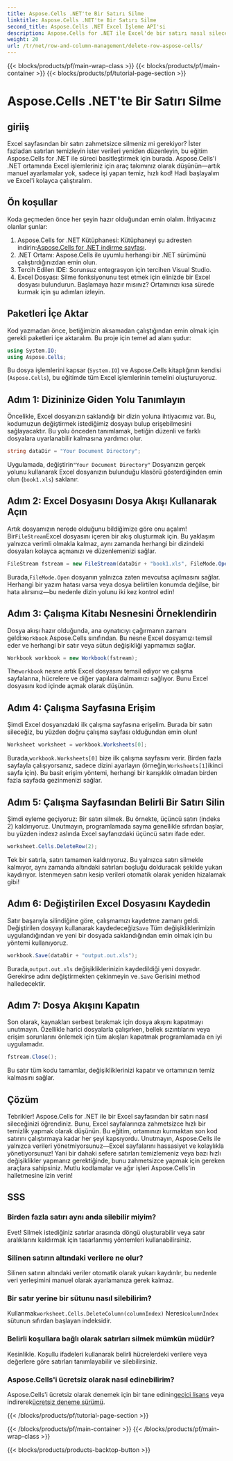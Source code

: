 ```yaml
---
title: Aspose.Cells .NET'te Bir Satırı Silme
linktitle: Aspose.Cells .NET'te Bir Satırı Silme
second_title: Aspose.Cells .NET Excel İşleme API'si
description: Aspose.Cells for .NET ile Excel'de bir satırı nasıl sileceğinizi öğrenin. Bu adım adım kılavuz, ön koşulları, kod içe aktarımını ve sorunsuz veri işleme için ayrıntılı bir incelemeyi kapsar.
weight: 20
url: /tr/net/row-and-column-management/delete-row-aspose-cells/
---
```


{{< blocks/products/pf/main-wrap-class >}}
{{< blocks/products/pf/main-container >}}
{{< blocks/products/pf/tutorial-page-section >}}

# Aspose.Cells .NET'te Bir Satırı Silme

## giriiş
Excel sayfasından bir satırı zahmetsizce silmeniz mi gerekiyor? İster fazladan satırları temizleyin ister verileri yeniden düzenleyin, bu eğitim Aspose.Cells for .NET ile süreci basitleştirmek için burada. Aspose.Cells'i .NET ortamında Excel işlemleriniz için araç takımınız olarak düşünün—artık manuel ayarlamalar yok, sadece işi yapan temiz, hızlı kod! Hadi başlayalım ve Excel'i kolayca çalıştıralım.
## Ön koşullar
Koda geçmeden önce her şeyin hazır olduğundan emin olalım. İhtiyacınız olanlar şunlar:
1.  Aspose.Cells for .NET Kütüphanesi: Kütüphaneyi şu adresten indirin:[Aspose.Cells for .NET indirme sayfası](https://releases.aspose.com/cells/net/).  
2. .NET Ortamı: Aspose.Cells ile uyumlu herhangi bir .NET sürümünü çalıştırdığınızdan emin olun.
3. Tercih Edilen IDE: Sorunsuz entegrasyon için tercihen Visual Studio.
4. Excel Dosyası: Silme fonksiyonunu test etmek için elinizde bir Excel dosyası bulundurun.
Başlamaya hazır mısınız? Ortamınızı kısa sürede kurmak için şu adımları izleyin.
## Paketleri İçe Aktar
Kod yazmadan önce, betiğimizin aksamadan çalıştığından emin olmak için gerekli paketleri içe aktaralım. Bu proje için temel ad alanı şudur:
```csharp
using System.IO;
using Aspose.Cells;
```
Bu dosya işlemlerini kapsar (`System.IO`) ve Aspose.Cells kitaplığının kendisi (`Aspose.Cells`), bu eğitimde tüm Excel işlemlerinin temelini oluşturuyoruz.
## Adım 1: Dizininize Giden Yolu Tanımlayın
Öncelikle, Excel dosyanızın saklandığı bir dizin yoluna ihtiyacımız var. Bu, kodumuzun değiştirmek istediğimiz dosyayı bulup erişebilmesini sağlayacaktır. Bu yolu önceden tanımlamak, betiğin düzenli ve farklı dosyalara uyarlanabilir kalmasına yardımcı olur.
```csharp
string dataDir = "Your Document Directory";
```
 Uygulamada, değiştirin`"Your Document Directory"` Dosyanızın gerçek yolunu kullanarak Excel dosyanızın bulunduğu klasörü gösterdiğinden emin olun (`book1.xls`) saklanır.
## Adım 2: Excel Dosyasını Dosya Akışı Kullanarak Açın
 Artık dosyamızın nerede olduğunu bildiğimize göre onu açalım! Bir`FileStream`Excel dosyasını içeren bir akış oluşturmak için. Bu yaklaşım yalnızca verimli olmakla kalmaz, aynı zamanda herhangi bir dizindeki dosyaları kolayca açmanızı ve düzenlemenizi sağlar.
```csharp
FileStream fstream = new FileStream(dataDir + "book1.xls", FileMode.Open);
```
 Burada,`FileMode.Open` dosyanın yalnızca zaten mevcutsa açılmasını sağlar. Herhangi bir yazım hatası varsa veya dosya belirtilen konumda değilse, bir hata alırsınız—bu nedenle dizin yolunu iki kez kontrol edin!
## Adım 3: Çalışma Kitabı Nesnesini Örneklendirin
 Dosya akışı hazır olduğunda, ana oynatıcıyı çağırmanın zamanı geldi:`Workbook` Aspose.Cells sınıfından. Bu nesne Excel dosyamızı temsil eder ve herhangi bir satır veya sütun değişikliği yapmamızı sağlar.
```csharp
Workbook workbook = new Workbook(fstream);
```
 The`workbook` nesne artık Excel dosyasını temsil ediyor ve çalışma sayfalarına, hücrelere ve diğer yapılara dalmamızı sağlıyor. Bunu Excel dosyasını kod içinde açmak olarak düşünün.
## Adım 4: Çalışma Sayfasına Erişim
Şimdi Excel dosyanızdaki ilk çalışma sayfasına erişelim. Burada bir satırı sileceğiz, bu yüzden doğru çalışma sayfası olduğundan emin olun!
```csharp
Worksheet worksheet = workbook.Worksheets[0];
```
 Burada,`workbook.Worksheets[0]` bize ilk çalışma sayfasını verir. Birden fazla sayfayla çalışıyorsanız, sadece dizini ayarlayın (örneğin,`Worksheets[1]`ikinci sayfa için). Bu basit erişim yöntemi, herhangi bir karışıklık olmadan birden fazla sayfada gezinmenizi sağlar.
## Adım 5: Çalışma Sayfasından Belirli Bir Satırı Silin
 Şimdi eyleme geçiyoruz: Bir satırı silmek. Bu örnekte, üçüncü satırı (indeks 2) kaldırıyoruz. Unutmayın, programlamada sayma genellikle sıfırdan başlar, bu yüzden index`2` aslında Excel sayfanızdaki üçüncü satırı ifade eder.
```csharp
worksheet.Cells.DeleteRow(2);
```
Tek bir satırla, satırı tamamen kaldırıyoruz. Bu yalnızca satırı silmekle kalmıyor, aynı zamanda altındaki satırları boşluğu dolduracak şekilde yukarı kaydırıyor. İstenmeyen satırı kesip verileri otomatik olarak yeniden hizalamak gibi!
## Adım 6: Değiştirilen Excel Dosyasını Kaydedin
 Satır başarıyla silindiğine göre, çalışmamızı kaydetme zamanı geldi. Değiştirilen dosyayı kullanarak kaydedeceğiz`Save` Tüm değişikliklerimizin uygulandığından ve yeni bir dosyada saklandığından emin olmak için bu yöntemi kullanıyoruz.
```csharp
workbook.Save(dataDir + "output.out.xls");
```
 Burada,`output.out.xls` değişikliklerinizin kaydedildiği yeni dosyadır. Gerekirse adını değiştirmekten çekinmeyin ve`.Save` Gerisini method halledecektir.
## Adım 7: Dosya Akışını Kapatın
Son olarak, kaynakları serbest bırakmak için dosya akışını kapatmayı unutmayın. Özellikle harici dosyalarla çalışırken, bellek sızıntılarını veya erişim sorunlarını önlemek için tüm akışları kapatmak programlamada en iyi uygulamadır.
```csharp
fstream.Close();
```
Bu satır tüm kodu tamamlar, değişikliklerinizi kapatır ve ortamınızın temiz kalmasını sağlar.
## Çözüm
Tebrikler! Aspose.Cells for .NET ile bir Excel sayfasından bir satırı nasıl sileceğinizi öğrendiniz. Bunu, Excel sayfalarınıza zahmetsizce hızlı bir temizlik yapmak olarak düşünün. Bu eğitim, ortamınızı kurmaktan son kod satırını çalıştırmaya kadar her şeyi kapsıyordu. Unutmayın, Aspose.Cells ile yalnızca verileri yönetmiyorsunuz—Excel sayfalarını hassasiyet ve kolaylıkla yönetiyorsunuz!
Yani bir dahaki sefere satırları temizlemeniz veya bazı hızlı değişiklikler yapmanız gerektiğinde, bunu zahmetsizce yapmak için gereken araçlara sahipsiniz. Mutlu kodlamalar ve ağır işleri Aspose.Cells'in halletmesine izin verin!
## SSS
### Birden fazla satırı aynı anda silebilir miyim?  
Evet! Silmek istediğiniz satırlar arasında döngü oluşturabilir veya satır aralıklarını kaldırmak için tasarlanmış yöntemleri kullanabilirsiniz.
### Silinen satırın altındaki verilere ne olur?  
Silinen satırın altındaki veriler otomatik olarak yukarı kaydırılır, bu nedenle veri yerleşimini manuel olarak ayarlamanıza gerek kalmaz.
### Bir satır yerine bir sütunu nasıl silebilirim?  
 Kullanmak`worksheet.Cells.DeleteColumn(columnIndex)` Neresi`columnIndex` sütunun sıfırdan başlayan indeksidir.
### Belirli koşullara bağlı olarak satırları silmek mümkün müdür?  
Kesinlikle. Koşullu ifadeleri kullanarak belirli hücrelerdeki verilere veya değerlere göre satırları tanımlayabilir ve silebilirsiniz.
### Aspose.Cells'i ücretsiz olarak nasıl edinebilirim?  
 Aspose.Cells'i ücretsiz olarak denemek için bir tane edinin[geçici lisans](https://purchase.aspose.com/temporary-license/) veya indirerek[ücretsiz deneme sürümü](https://releases.aspose.com/).

{{< /blocks/products/pf/tutorial-page-section >}}

{{< /blocks/products/pf/main-container >}}
{{< /blocks/products/pf/main-wrap-class >}}

{{< blocks/products/products-backtop-button >}}
